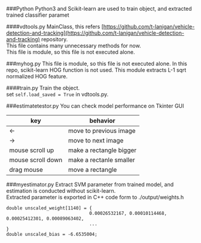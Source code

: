 ###Python
Python3 and Scikit-learn are used to train object, and extracted trained classifier paramet

####vdtools.py
MainClass, this refers [https://github.com/t-lanigan/vehicle-detection-and-tracking](https://github.com/t-lanigan/vehicle-detection-and-tracking) repository.  
This file contains many unnecessary methods for now.  
This file is module, so this file is not executed alone.  

###myhog.py
This file is module, so this file is not executed alone.
In this repo, scikit-learn HOG function is not used. This module extracts L-1 sqrt normalized HOG feature.

####train.py
Train the object.  
set `self.load_saved = True` in vdtools.py.


###estimatetestor.py
You can check model performance on Tkinter GUI  

|key              |behavior                  | 
|-----------------|--------------------------| 
|<-               | move to previous image   | 
|->               | move to next image       |  
|mouse scroll up  | make a rectangle bigger  | 
|mouse scroll down| make a rectanle smaller  |  
|drag mouse       | move a rectangle |


###myestimator.py
Extract SVM parameter from trained model, and estimation is conducted without scikit-learn.  
Extracted parameter is exported in C++ code form to ./output/weights.h  
```
double unscaled_weight[1140] = {
                               0.00026532167, 0.00010114468, 0.00025412301, 0.00089063402,
                               ...
}
double unscaled_bias = -6.6535004;
```

